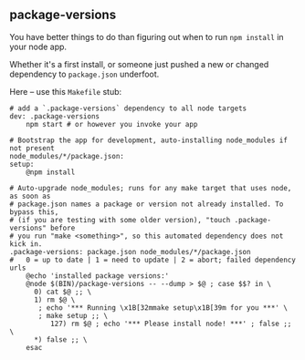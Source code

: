 package-versions
----------------

You have better things to do
than figuring out when to run
`npm install` in your node app.

Whether it's a first install,
or someone just pushed
a new or changed dependency
to `package.json` underfoot.

Here – use this `Makefile` stub:

```
# add a `.package-versions` dependency to all node targets
dev: .package-versions
	npm start # or however you invoke your app

# Bootstrap the app for development, auto-installing node_modules if not present
node_modules/*/package.json:
setup:
	@npm install

# Auto-upgrade node_modules; runs for any make target that uses node, as soon as
# package.json names a package or version not already installed. To bypass this,
# (if you are testing with some older version), "touch .package-versions" before
# you run "make <something>", so this automated dependency does not kick in.
.package-versions: package.json node_modules/*/package.json
#	0 = up to date | 1 = need to update | 2 = abort; failed dependency urls
	@echo 'installed package versions:'
	@node $(BIN)/package-versions -- --dump > $@ ; case $$? in \
	  0) cat $@ ;; \
	  1) rm $@ \
	   ; echo '*** Running \x1B[32mmake setup\x1B[39m for you ***' \
	   ; make setup ;; \
          127) rm $@ ; echo '*** Please install node! ***' ; false ;; \
	  *) false ;; \
	esac
```

